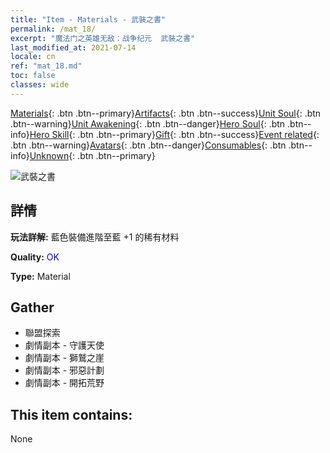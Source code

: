 ```yaml
---
title: "Item - Materials - 武裝之書"
permalink: /mat_18/
excerpt: "魔法门之英雄无敌：战争纪元  武裝之書"
last_modified_at: 2021-07-14
locale: cn
ref: "mat_18.md"
toc: false
classes: wide
---
```

 [Materials](/ItemsCN/){: .btn .btn--primary}[Artifacts](/ItemsCN/Artifacts/){: .btn .btn--success}[Unit Soul](/ItemsCN/UnitSoul/){: .btn .btn--warning}[Unit Awakening](/ItemsCN/UnitAwakening/){: .btn .btn--danger}[Hero Soul](/ItemsCN/HeroSoul/){: .btn .btn--info}[Hero Skill](/ItemsCN/HeroSkill/){: .btn .btn--primary}[Gift](/ItemsCN/Gift/){: .btn .btn--success}[Event related](/ItemsCN/Events/){: .btn .btn--warning}[Avatars](/ItemsCN/Avatars/){: .btn .btn--danger}[Consumables](/ItemsCN/Consumables/){: .btn .btn--info}[Unknown](/ItemsCN/Unknown/){: .btn .btn--primary}

 ![武裝之書](/images/t/i_cailiao_hexin1.png)

## 詳情
 **玩法詳解:** 藍色裝備進階至藍 +1 的稀有材料

 **Quality:** <span style="color: #0000CD">OK</span>

 **Type:** Material

## Gather

*    聯盟探索 
*    劇情副本 - 守護天使 
*    劇情副本 - 獅鷲之崖 
*    劇情副本 - 邪惡計劃 
*    劇情副本 - 開拓荒野 

## This item contains:

  None


